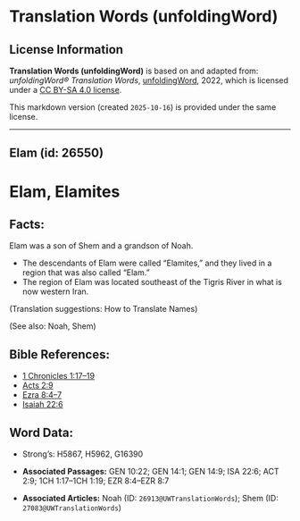 # Translation Words (unfoldingWord)

## License Information

**Translation Words (unfoldingWord)** is based on and adapted from: _unfoldingWord® Translation Words_, [unfoldingWord](https://unfoldingword.org/utw), 2022, which is licensed under a [CC BY-SA 4.0 license](https://creativecommons.org/licenses/by-sa/4.0/legalcode.en).

This markdown version (created `2025-10-16`) is provided under the same license.



--------------------------------

## Elam (id: 26550)

Elam, Elamites
==============

Facts:
------

Elam was a son of Shem and a grandson of Noah.

* The descendants of Elam were called “Elamites,” and they lived in a region that was also called “Elam.”
* The region of Elam was located southeast of the Tigris River in what is now western Iran.

(Translation suggestions: How to Translate Names)

(See also: Noah, Shem)

Bible References:
-----------------

* [1 Chronicles 1:17–19](https://ref.ly/1Chr1:17-1Chr1:19)
* [Acts 2:9](https://ref.ly/Acts2:9)
* [Ezra 8:4–7](https://ref.ly/Ezra8:4-Ezra8:7)
* [Isaiah 22:6](https://ref.ly/Isa22:6)

Word Data:
----------

* Strong’s: H5867, H5962, G16390

* **Associated Passages:** GEN 10:22; GEN 14:1; GEN 14:9; ISA 22:6; ACT 2:9; 1CH 1:17–1CH 1:19; EZR 8:4–EZR 8:7
* **Associated Articles:** Noah (ID: `26913@UWTranslationWords`); Shem (ID: `27083@UWTranslationWords`)

